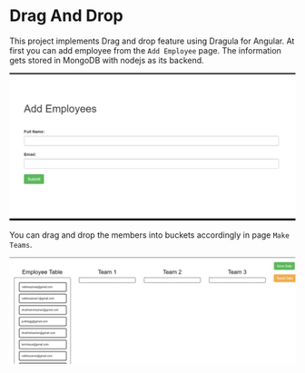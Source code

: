 # Drag And Drop

This project implements Drag and drop feature using Dragula for Angular.
At first you can add employee from the 
`Add Employee` page. 
The information gets stored in MongoDB with nodejs as its backend.


<img src="1.PNG">


You can drag and drop the members into buckets accordingly in page `Make Teams`.


<img src="2.PNG">

